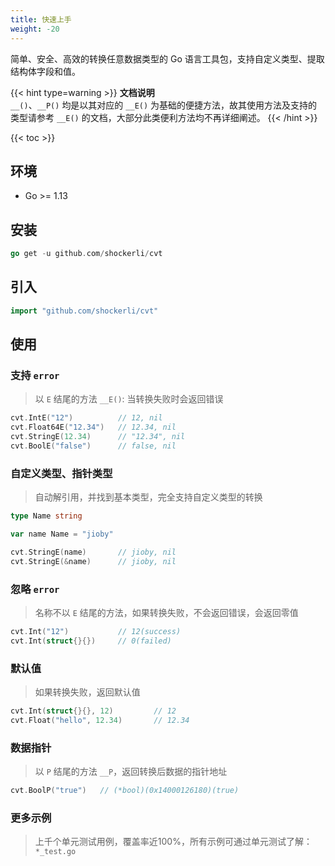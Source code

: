 ```yaml
---
title: 快速上手
weight: -20
---
```


简单、安全、高效的转换任意数据类型的 Go 语言工具包，支持自定义类型、提取结构体字段和值。


{{< hint type=warning >}}
**文档说明**\
`__()`、`__P()` 均是以其对应的 `__E()` 为基础的便捷方法，故其使用方法及支持的类型请参考 `__E()` 的文档，大部分此类便利方法均不再详细阐述。
{{< /hint >}}


<!--more-->

{{< toc >}}

## 环境
- Go >= 1.13


## 安装
```go
go get -u github.com/shockerli/cvt
```

## 引入
```go
import "github.com/shockerli/cvt"
```


## 使用
### 支持 `error`

> 以 `E` 结尾的方法 `__E()`: 当转换失败时会返回错误

```go
cvt.IntE("12")          // 12, nil
cvt.Float64E("12.34")   // 12.34, nil
cvt.StringE(12.34)      // "12.34", nil
cvt.BoolE("false")      // false, nil
```

### 自定义类型、指针类型

> 自动解引用，并找到基本类型，完全支持自定义类型的转换

```go
type Name string

var name Name = "jioby"

cvt.StringE(name)       // jioby, nil
cvt.StringE(&name)      // jioby, nil
```

### 忽略 `error`

> 名称不以 `E` 结尾的方法，如果转换失败，不会返回错误，会返回零值

```go
cvt.Int("12")           // 12(success)
cvt.Int(struct{}{})     // 0(failed)
```

### 默认值

> 如果转换失败，返回默认值

```go
cvt.Int(struct{}{}, 12)         // 12
cvt.Float("hello", 12.34)       // 12.34
```

### 数据指针
> 以 `P` 结尾的方法 `__P`，返回转换后数据的指针地址

```go
cvt.BoolP("true")   // (*bool)(0x14000126180)(true)
```


### 更多示例

> 上千个单元测试用例，覆盖率近100%，所有示例可通过单元测试了解：`*_test.go`

